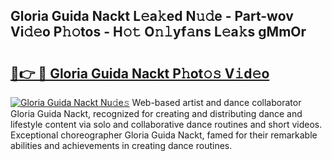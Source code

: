 ## Gloria Guida Nackt L𝚎a𝚔ed N𝚞𝚍e - Part-wov Vi𝚍𝚎o P𝚑𝚘tos - H𝚘𝚝 O𝚗𝚕yf𝚊ns L𝚎a𝚔s gMmOr

# <h2><a href="http://kfa29do.oniu.top/?m=Gloria+Guida+Nackt">🔗👉 🔴 Gloria Guida Nackt P𝚑ot𝚘𝚜 V𝚒d𝚎o</a></h2>

[![Gloria Guida Nackt Nu𝚍e𝚜](https://i.imgur.com/0qMVB7G.gif)](http://kfa29do.oniu.top/?m=Gloria+Guida+Nackt)
Web-based artist and dance collaborator Gloria Guida Nackt, recognized for creating and distributing dance and lifestyle content via solo and collaborative dance routines and short videos. Exceptional choreographer Gloria Guida Nackt, famed for their remarkable abilities and achievements in creating dance routines.  
